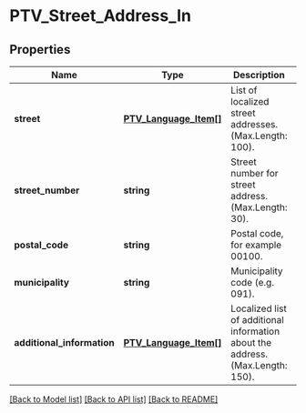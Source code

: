 # PTV_Street_Address_In

## Properties
Name | Type | Description | Notes
------------ | ------------- | ------------- | -------------
**street** | [**PTV_Language_Item[]**](PTV_Language_Item.md) | List of localized street addresses. (Max.Length: 100). | 
**street_number** | **string** | Street number for street address. (Max.Length: 30). | [optional] 
**postal_code** | **string** | Postal code, for example 00100. | 
**municipality** | **string** | Municipality code (e.g. 091). | [optional] 
**additional_information** | [**PTV_Language_Item[]**](PTV_Language_Item.md) | Localized list of additional information about the address. (Max.Length: 150). | [optional] 

[[Back to Model list]](../README.md#documentation-for-models) [[Back to API list]](../README.md#documentation-for-api-endpoints) [[Back to README]](../README.md)


